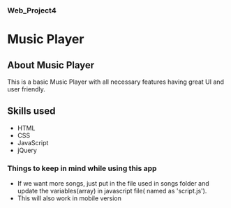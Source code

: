 ### Web_Project4 
# Music Player
## About Music Player
This is a basic Music Player with all necessary features having great UI and user friendly.
## Skills used
- HTML
- CSS
- JavaScript
- jQuery
### Things to keep in mind while using this app
- If we want more songs, just put in the file used in songs folder and update the variables(array) in javascript file( named as 'script.js').
- This will also work in mobile version

